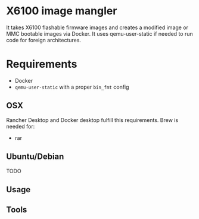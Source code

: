 # X6100 image mangler

It takes X6100 flashable firmware images and creates a modified image or MMC bootable images via Docker.
It uses qemu-user-static if needed to run code for foreign architectures.

# Requirements
 * Docker
 * `qemu-user-static` with a proper `bin_fmt` config

## OSX
Rancher Desktop and Docker desktop fulfill this requirements.
Brew is needed for:
 * rar

## Ubuntu/Debian
TODO

## Usage

## Tools

